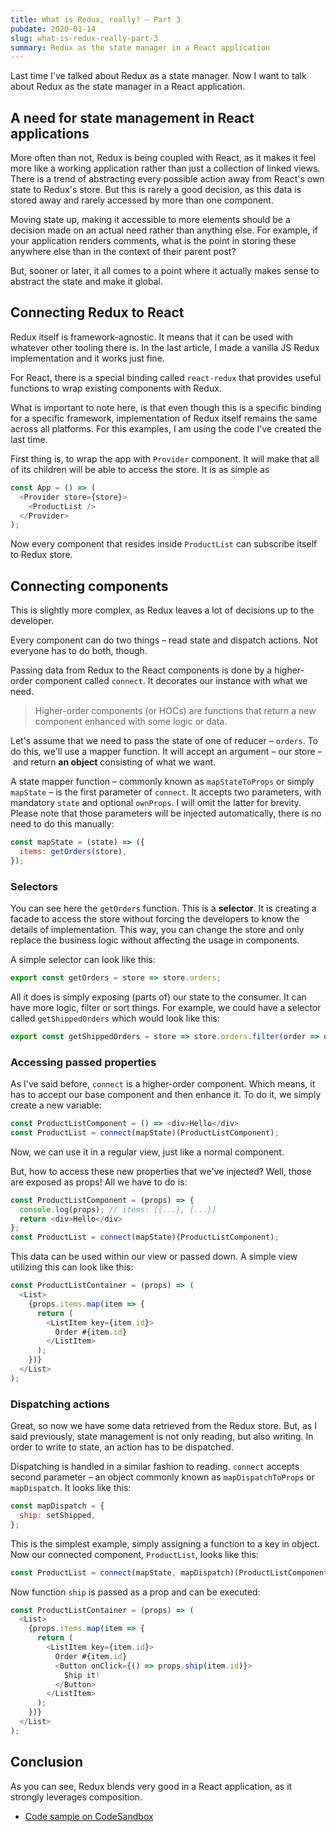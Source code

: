 ```yaml
---
title: What is Redux, really? – Part 3
pubdate: 2020-01-14
slug: what-is-redux-really-part-3 
summary: Redux as the state manager in a React application
---
```

Last time I've talked about Redux as a state manager. Now I want to talk about Redux as the state manager in a React application.

## A need for state management in React applications 

More often than not, Redux is being coupled with React, as it makes it feel more like a working application rather than just a collection of linked views. There is a trend of abstracting every possible action away from React's own state to Redux's store. But this is rarely a good decision, as this data is stored away and rarely accessed by more than one component. 

Moving state up, making it accessible to more elements should be a decision made on an actual need rather than anything else. For example, if your application renders comments, what is the point in storing these anywhere else than in the context of their parent post?

But, sooner or later, it all comes to a point where it actually makes sense to abstract the state and make it global. 

## Connecting Redux to React

Redux itself is framework-agnostic. It means that it can be used with whatever other tooling there is. In the last article, I made a vanilla JS Redux implementation and it works just fine.

For React, there is a special binding called `react-redux` that provides useful functions to wrap existing components with Redux.

What is important to note here, is that even though this is a specific binding for a specific framework, implementation of Redux itself remains the same across all platforms. For this examples, I am using the code I've created the last time.

First thing is, to wrap the app with `Provider` component. It will make that all of its children will be able to access the store. It is as simple as

```js
const App = () => (
  <Provider store={store}>
    <ProductList />
  </Provider>
);
```

Now every component that resides inside `ProductList` can subscribe itself to Redux store.

## Connecting components

This is slightly more complex, as Redux leaves a lot of decisions up to the developer.

Every component can do two things – read state and dispatch actions. Not everyone has to do both, though.

Passing data from Redux to the React components is done by a higher-order component called `connect`. It decorates our instance with what we need.

> Higher-order components (or HOCs) are functions that return a new component enhanced with some logic or data.

Let's assume that we need to pass the state of one of reducer – `orders`. To do this, we'll use a mapper function. It will accept an argument – our store – and return **an object** consisting of what we want.

A state mapper function – commonly known as `mapStateToProps` or simply `mapState` – is the first parameter of `connect`. It accepts two parameters, with mandatory `state` and optional `ownProps`. I will omit the latter for brevity. Please note that those parameters will be injected automatically, there is no need to do this manually:

```javascript
const mapState = (state) => ({
  items: getOrders(store),
});
```

### Selectors

You can see here the `getOrders` function. This is a **selector**. It is creating a facade to access the store without forcing the developers to know the details of implementation. This way, you can change the store and only replace the business logic without affecting the usage in components.

A simple selector can look like this:

```javascript
export const getOrders = store => store.orders;
```

All it does is simply exposing (parts of) our state to the consumer. It can have more logic, filter or sort things. For example, we could have a selector called `getShippedOrders` which would look like this:

```javascript
export const getShippedOrders = store => store.orders.filter(order => order.status === "SHIPPED");
```

### Accessing passed properties

As I've said before, `connect` is a higher-order component. Which means, it has to accept our base component and then enhance it. To do it, we simply create a new variable:

```javascript
const ProductListComponent = () => <div>Hello</div>
const ProductList = connect(mapState)(ProductListComponent);
```

Now, we can use it in a regular view, just like a normal component.

But, how to access these new properties that we've injected? Well, those are exposed as props! All we have to do is:

```javascript
const ProductListComponent = (props) => {
  console.log(props); // items: [{...}, {...}]
  return <div>Hello</div>
};
const ProductList = connect(mapState)(ProductListComponent);
```

This data can be used within our view or passed down. A simple view utilizing this can look like this:

```javascript
const ProductListContainer = (props) => (
  <List>
    {props.items.map(item => {
      return (
        <ListItem key={item.id}>
          Order #{item.id}
        </ListItem>
      );
    })}
  </List>
);
```

### Dispatching actions 

Great, so now we have some data retrieved from the Redux store. But, as I said previously, state management is not only reading, but also writing. In order to write to state, an action has to be dispatched.

Dispatching is handled in a similar fashion to reading. `connect` accepts second parameter – an object commonly known as `mapDispatchToProps` or `mapDispatch`. It looks like this:

```javascript
const mapDispatch = {
  ship: setShipped,
};
```

This is the simplest example, simply assigning a function to a key in object. Now our connected component, `ProductList`, looks like this:

```javascript
const ProductList = connect(mapState, mapDispatch)(ProductListComponent);
```

Now function `ship` is passed as a prop and can be executed:

```javascript
const ProductListContainer = (props) => (
  <List>
    {props.items.map(item => {
      return (
        <ListItem key={item.id}>
          Order #{item.id}
          <Button onClick={() => props.ship(item.id)}>
            Ship it!
          </Button>
        </ListItem>
      );
    })}
  </List>
);
```

## Conclusion

As you can see, Redux blends very good in a React application, as it strongly leverages composition.

* [Code sample on CodeSandbox](https://codesandbox.io/s/redux-pt3-9jiuf)
